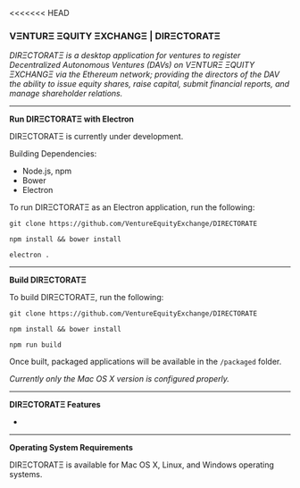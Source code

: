 <<<<<<< HEAD
### VΞNTURΞ ΞQUITY ΞXCHANGΞ | DIRΞCTORATΞ

_DIRΞCTORATΞ is a desktop application for ventures to register Decentralized Autonomous Ventures (DAVs) on VΞNTURΞ ΞQUITY ΞXCHANGΞ via the Ethereum network; providing the directors of the DAV the ability to issue equity shares, raise capital, submit financial reports, and manage shareholder relations._

***
**Run DIRΞCTORATΞ with Electron**

DIRΞCTORATΞ is currently under development.

Building Dependencies:

* Node.js, npm
* Bower
* Electron

To run DIRΞCTORATΞ as an Electron application, run the following:


`git clone https://github.com/VentureEquityExchange/DIRECTORATE`

`npm install && bower install`

`electron .`

***
**Build DIRΞCTORATΞ**


To build DIRΞCTORATΞ, run the following:

`git clone https://github.com/VentureEquityExchange/DIRECTORATE`

`npm install && bower install`

`npm run build`


Once built, packaged applications will be available in the `/packaged` folder.

_Currently only the Mac OS X version is configured properly._


***
**DIRΞCTORATΞ Features**

* 

***
**Operating System Requirements**

DIRΞCTORATΞ is available for Mac OS X, Linux, and Windows operating systems.
